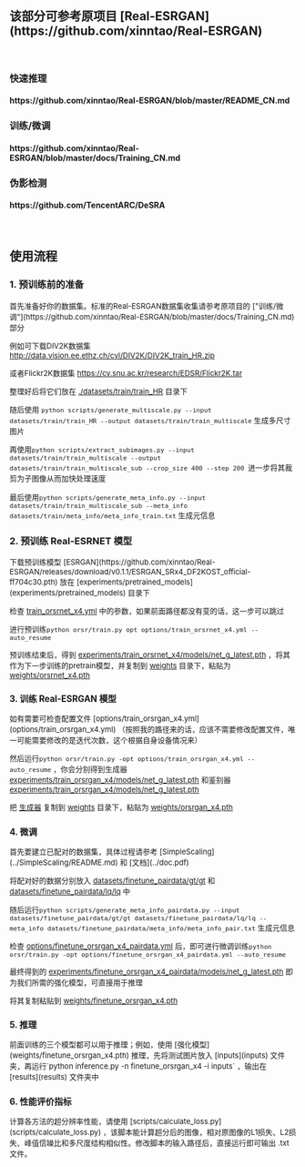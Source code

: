<h2>该部分可参考原项目 [Real-ESRGAN](https://github.com/xinntao/Real-ESRGAN)</h2>
<br>
<h3>快速推理</h3>
<h4>https://github.com/xinntao/Real-ESRGAN/blob/master/README_CN.md</h4>
<h3>训练/微调</h3>
<h4>https://github.com/xinntao/Real-ESRGAN/blob/master/docs/Training_CN.md</h4>
<h3>伪影检测</h3>
<h4>https://github.com/TencentARC/DeSRA</h4>
<br>

<h2>使用流程</h2>

<h3>1. 预训练前的准备</h3>
<font size='2'>首先准备好你的数据集。标准的Real-ESRGAN数据集收集请参考原项目的 ["训练/微调"](https://github.com/xinntao/Real-ESRGAN/blob/master/docs/Training_CN.md) 部分

例如可下载DIV2K数据集 http://data.vision.ee.ethz.ch/cvl/DIV2K/DIV2K_train_HR.zip

或者Flickr2K数据集 https://cv.snu.ac.kr/research/EDSR/Flickr2K.tar

整理好后将它们放在 [./datasets/train/train_HR](./datasets/train/train_HR) 目录下

随后使用 
`python scripts/generate_multiscale.py --input datasets/train/train_HR --output datasets/train/train_multiscale`
生成多尺寸图片

再使用`python scripts/extract_subimages.py --input datasets/train/train_multiscale --output datasets/train/train_multiscale_sub --crop_size 400 --step 200
`进一步将其裁剪为子图像从而加快处理速度

最后使用`python scripts/generate_meta_info.py --input datasets/train/train_multiscale_sub --meta_info datasets/train/meta_info/meta_info_train.txt` 生成元信息
</font>

<h3>2. 预训练 Real-ESRNET 模型</h3>
<font size='2'>下载预训练模型 [ESRGAN](https://github.com/xinntao/Real-ESRGAN/releases/download/v0.1.1/ESRGAN_SRx4_DF2KOST_official-ff704c30.pth) 放在 [experiments/pretrained_models](experiments/pretrained_models) 目录下

检查 [train_orsrnet_x4.yml](options/train_orsrnet_x4.yml) 中的参数，如果前面路径都没有变的话，这一步可以跳过

进行预训练`python orsr/train.py opt options/train_orsrnet_x4.yml --auto_resume`

预训练结束后，得到 [experiments/train_orsrnet_x4/models/net_g_latest.pth](experiments/train_orsrnet_x4/models/net_g_latest.pth) ，将其作为下一步训练的pretrain模型，并复制到 [weights](weights) 目录下，粘贴为 [weights/orsrnet_x4.pth](weights/orsrnet_x4.pth)

<h3>3. 训练 Real-ESRGAN 模型</h3>
<font size='2'>如有需要可检查配置文件 [options/train_orsrgan_x4.yml](options/train_orsrgan_x4.yml) （按照我的路径来的话，应该不需要修改配置文件，唯一可能需要修改的是迭代次数，这个根据自身设备情况来）

然后运行`python orsr/train.py -opt options/train_orsrgan_x4.yml --auto_resume` ，你会分别得到生成器 [experiments/train_orsrgan_x4/models/net_g_latest.pth](experiments/train_orsrgan_x4/models/net_g_latest.pth) 和鉴别器 [experiments/train_orsrgan_x4/models/net_g_latest.pth](experiments/train_orsrgan_x4/models/net_g_latest.pth)

把 [生成器](experiments/train_orsrgan_x4/models/net_g_latest.pth) 复制到 [weights](weights) 目录下，粘贴为 [weights/orsrgan_x4.pth](weights/orsrgan_x4.pth)
</font>

<h3>4. 微调</h3>
<font size='2'>首先要建立已配对的数据集，具体过程请参考 [SimpleScaling](../SimpleScaling/README.md) 和 [文档](../doc.pdf) 

将配对好的数据分别放入 [datasets/finetune_pairdata/gt/gt](datasets/finetune_pairdata/gt/gt) 和 [datasets/finetune_pairdata/lq/lq](datasets/finetune_pairdata/lq/lq) 中

随后运行`python scripts/generate_meta_info_pairdata.py --input datasets/finetune_pairdata/gt/gt datasets/finetune_pairdata/lq/lq --meta_info datasets/finetune_pairdata/meta_info/meta_info_pair.txt`
生成元信息

检查 [options/finetune_orsrgan_x4_pairdata.yml](options/finetune_orsrgan_x4_pairdata.yml) 后，即可进行微调训练`python orsr/train.py -opt options/finetune_orsrgan_x4_pairdata.yml --auto_resume`

最终得到的 [experiments/finetune_orsrgan_x4_pairdata/models/net_g_latest.pth](experiments/finetune_orsrgan_x4_pairdata/models/net_g_latest.pth) 即为我们所需的强化模型，可直接用于推理

将其复制粘贴到 [weights/finetune_orsrgan_x4.pth](weights/finetune_orsrgan_x4.pth)
</font>

<h3>5. 推理</h3>
<font size='2'>前面训练的三个模型都可以用于推理；例如，使用 [强化模型](weights/finetune_orsrgan_x4.pth) 推理，先将测试图片放入 [inputs](inputs) 文件夹，再运行`python inference.py -n finetune_orsrgan_x4 -i inputs` ，输出在 [results](results) 文件夹中
</font>

<h3>6. 性能评价指标 </h3>
<font size='2'>计算各方法的超分辨率性能，请使用 [scripts/calculate_loss.py](scripts/calculate_loss.py) ，该脚本能计算超分后的图像，相对原图像的L1损失、L2损失、峰值信噪比和多尺度结构相似性。修改脚本的输入路径后，直接运行即可输出 .txt 文件。
</font>
